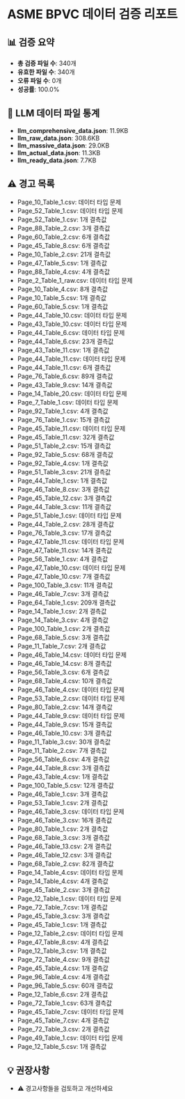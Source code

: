 # ASME BPVC 데이터 검증 리포트

## 📊 검증 요약
- **총 검증 파일 수**: 340개
- **유효한 파일 수**: 340개
- **오류 파일 수**: 0개
- **성공률**: 100.0%

## 📁 LLM 데이터 파일 통계
- **llm_comprehensive_data.json**: 11.9KB
- **llm_raw_data.json**: 308.6KB
- **llm_massive_data.json**: 29.0KB
- **llm_actual_data.json**: 11.3KB
- **llm_ready_data.json**: 7.7KB

## ⚠️ 경고 목록
- Page_10_Table_1.csv: 데이터 타입 문제
- Page_52_Table_1.csv: 데이터 타입 문제
- Page_52_Table_1.csv: 1개 결측값
- Page_88_Table_2.csv: 3개 결측값
- Page_60_Table_2.csv: 6개 결측값
- Page_45_Table_8.csv: 6개 결측값
- Page_10_Table_2.csv: 21개 결측값
- Page_47_Table_5.csv: 1개 결측값
- Page_88_Table_4.csv: 4개 결측값
- Page_2_Table_1_raw.csv: 데이터 타입 문제
- Page_10_Table_4.csv: 8개 결측값
- Page_10_Table_5.csv: 1개 결측값
- Page_60_Table_5.csv: 1개 결측값
- Page_44_Table_10.csv: 데이터 타입 문제
- Page_43_Table_10.csv: 데이터 타입 문제
- Page_44_Table_6.csv: 데이터 타입 문제
- Page_44_Table_6.csv: 23개 결측값
- Page_43_Table_11.csv: 1개 결측값
- Page_44_Table_11.csv: 데이터 타입 문제
- Page_44_Table_11.csv: 6개 결측값
- Page_76_Table_6.csv: 89개 결측값
- Page_43_Table_9.csv: 14개 결측값
- Page_14_Table_20.csv: 데이터 타입 문제
- Page_7_Table_1.csv: 데이터 타입 문제
- Page_92_Table_1.csv: 4개 결측값
- Page_76_Table_1.csv: 15개 결측값
- Page_45_Table_11.csv: 데이터 타입 문제
- Page_45_Table_11.csv: 32개 결측값
- Page_51_Table_2.csv: 15개 결측값
- Page_92_Table_5.csv: 68개 결측값
- Page_92_Table_4.csv: 1개 결측값
- Page_51_Table_3.csv: 21개 결측값
- Page_44_Table_1.csv: 1개 결측값
- Page_46_Table_8.csv: 3개 결측값
- Page_45_Table_12.csv: 3개 결측값
- Page_44_Table_3.csv: 11개 결측값
- Page_51_Table_1.csv: 데이터 타입 문제
- Page_44_Table_2.csv: 28개 결측값
- Page_76_Table_3.csv: 17개 결측값
- Page_47_Table_11.csv: 데이터 타입 문제
- Page_47_Table_11.csv: 14개 결측값
- Page_56_Table_1.csv: 4개 결측값
- Page_47_Table_10.csv: 데이터 타입 문제
- Page_47_Table_10.csv: 7개 결측값
- Page_100_Table_3.csv: 11개 결측값
- Page_46_Table_7.csv: 3개 결측값
- Page_64_Table_1.csv: 209개 결측값
- Page_14_Table_1.csv: 2개 결측값
- Page_14_Table_3.csv: 4개 결측값
- Page_100_Table_1.csv: 2개 결측값
- Page_68_Table_5.csv: 3개 결측값
- Page_11_Table_7.csv: 2개 결측값
- Page_46_Table_14.csv: 데이터 타입 문제
- Page_46_Table_14.csv: 8개 결측값
- Page_56_Table_3.csv: 6개 결측값
- Page_68_Table_4.csv: 10개 결측값
- Page_46_Table_4.csv: 데이터 타입 문제
- Page_53_Table_2.csv: 데이터 타입 문제
- Page_80_Table_2.csv: 14개 결측값
- Page_44_Table_9.csv: 데이터 타입 문제
- Page_44_Table_9.csv: 15개 결측값
- Page_46_Table_10.csv: 3개 결측값
- Page_11_Table_3.csv: 30개 결측값
- Page_11_Table_2.csv: 7개 결측값
- Page_56_Table_6.csv: 4개 결측값
- Page_44_Table_8.csv: 3개 결측값
- Page_43_Table_4.csv: 1개 결측값
- Page_100_Table_5.csv: 12개 결측값
- Page_46_Table_1.csv: 3개 결측값
- Page_53_Table_1.csv: 2개 결측값
- Page_46_Table_3.csv: 데이터 타입 문제
- Page_46_Table_3.csv: 16개 결측값
- Page_80_Table_1.csv: 2개 결측값
- Page_68_Table_3.csv: 3개 결측값
- Page_46_Table_13.csv: 2개 결측값
- Page_46_Table_12.csv: 3개 결측값
- Page_68_Table_2.csv: 82개 결측값
- Page_14_Table_4.csv: 데이터 타입 문제
- Page_14_Table_4.csv: 4개 결측값
- Page_45_Table_2.csv: 3개 결측값
- Page_12_Table_1.csv: 데이터 타입 문제
- Page_72_Table_7.csv: 1개 결측값
- Page_45_Table_3.csv: 3개 결측값
- Page_45_Table_1.csv: 1개 결측값
- Page_12_Table_2.csv: 데이터 타입 문제
- Page_47_Table_8.csv: 4개 결측값
- Page_12_Table_3.csv: 1개 결측값
- Page_72_Table_4.csv: 9개 결측값
- Page_45_Table_4.csv: 1개 결측값
- Page_96_Table_4.csv: 4개 결측값
- Page_96_Table_5.csv: 60개 결측값
- Page_12_Table_6.csv: 2개 결측값
- Page_72_Table_1.csv: 63개 결측값
- Page_45_Table_7.csv: 데이터 타입 문제
- Page_45_Table_7.csv: 4개 결측값
- Page_72_Table_3.csv: 2개 결측값
- Page_49_Table_1.csv: 데이터 타입 문제
- Page_12_Table_5.csv: 1개 결측값

## 💡 권장사항
- ⚠️ 경고사항들을 검토하고 개선하세요
